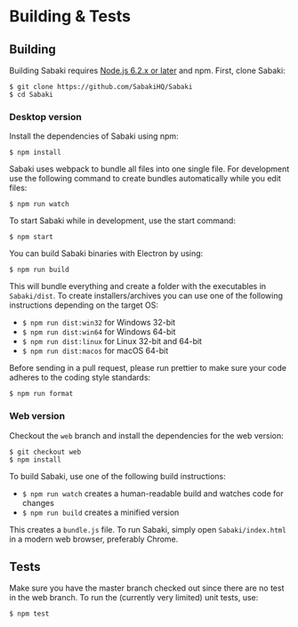 # Building & Tests

## Building

Building Sabaki requires
[Node.js 6.2.x or later](https://nodejs.org/en/download/) and npm. First, clone
Sabaki:

```
$ git clone https://github.com/SabakiHQ/Sabaki
$ cd Sabaki
```

### Desktop version

Install the dependencies of Sabaki using npm:

```
$ npm install
```

Sabaki uses webpack to bundle all files into one single file. For development
use the following command to create bundles automatically while you edit files:

```
$ npm run watch
```

To start Sabaki while in development, use the start command:

```
$ npm start
```

You can build Sabaki binaries with Electron by using:

```
$ npm run build
```

This will bundle everything and create a folder with the executables in
`Sabaki/dist`. To create installers/archives you can use one of the following
instructions depending on the target OS:

- `$ npm run dist:win32` for Windows 32-bit
- `$ npm run dist:win64` for Windows 64-bit
- `$ npm run dist:linux` for Linux 32-bit and 64-bit
- `$ npm run dist:macos` for macOS 64-bit

Before sending in a pull request, please run prettier to make sure your code
adheres to the coding style standards:

```
$ npm run format
```

### Web version

Checkout the `web` branch and install the dependencies for the web version:

```
$ git checkout web
$ npm install
```

To build Sabaki, use one of the following build instructions:

- `$ npm run watch` creates a human-readable build and watches code for changes
- `$ npm run build` creates a minified version

This creates a `bundle.js` file. To run Sabaki, simply open `Sabaki/index.html`
in a modern web browser, preferably Chrome.

## Tests

Make sure you have the master branch checked out since there are no test in the
web branch. To run the (currently very limited) unit tests, use:

```
$ npm test
```
